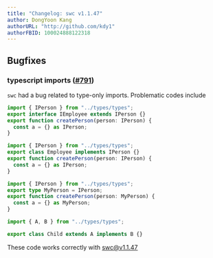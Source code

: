 ```yaml
---
title: "Changelog: swc v1.1.47"
author: DongYoon Kang
authorURL: "http://github.com/kdy1"
authorFBID: 100024888122318
---
```


## Bugfixes

### typescript imports ([#791](https://github.com/swc-project/swc/issues/791))

`swc` had a bug related to type-only imports. Problematic codes include

```ts
import { IPerson } from "../types/types";
export interface IEmployee extends IPerson {}
export function createPerson(person: IPerson) {
  const a = {} as IPerson;
}
```

```ts
import { IPerson } from "../types/types";
export class Employee implements IPerson {}
export function createPerson(person: IPerson) {
  const a = {} as IPerson;
}
```

```ts
import { IPerson } from "../types/types";
export type MyPerson = IPerson;
export function createPerson(person: MyPerson) {
  const a = {} as MyPerson;
}
```

```ts
import { A, B } from "../types/types";

export class Child extends A implements B {}
```

These code works correctly with swc@v1.1.47
